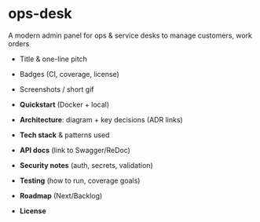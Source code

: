 # ops-desk
A modern admin panel for ops &amp; service desks to manage customers, work orders


- Title & one-line pitch
  
- Badges (CI, coverage, license)

- Screenshots / short gif
  
- **Quickstart** (Docker + local)
  
- **Architecture**: diagram + key decisions (ADR links)
  
- **Tech stack** & patterns used
  
- **API docs** (link to Swagger/ReDoc)
  
- **Security notes** (auth, secrets, validation)
  
- **Testing** (how to run, coverage goals)
  
- **Roadmap** (Next/Backlog)
  
- **License**

